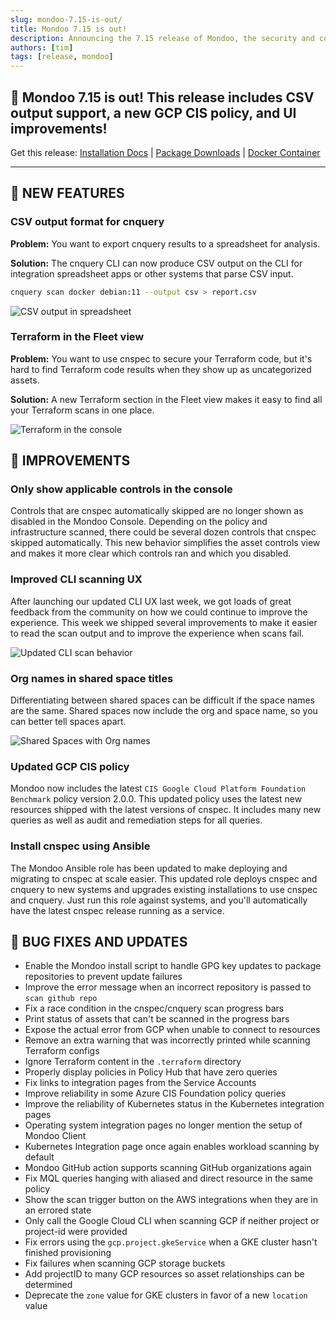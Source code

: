 ```yaml
---
slug: mondoo-7.15-is-out/
title: Mondoo 7.15 is out!
description: Announcing the 7.15 release of Mondoo, the security and compliance platform that prioritizes risks that matter most in your infrastructure.
authors: [tim]
tags: [release, mondoo]
---
```


## 🥳 Mondoo 7.15 is out! This release includes CSV output support, a new GCP CIS policy, and UI improvements!

Get this release: [Installation Docs](/cnspec/) | [Package Downloads](https://releases.mondoo.com/cnspec/) | [Docker Container](https://hub.docker.com/r/mondoo/cnspec)

---

## 🎉 NEW FEATURES

### CSV output format for cnquery

**Problem:** You want to export cnquery results to a spreadsheet for analysis.

**Solution:** The cnquery CLI can now produce CSV output on the CLI for integration spreadsheet apps or other systems that parse CSV input.

```bash
cnquery scan docker debian:11 --output csv > report.csv
```

![CSV output in spreadsheet](/img/releases/2023-01-31-mondoo-7.15-is-out/csv.png)

### Terraform in the Fleet view

**Problem:** You want to use cnspec to secure your Terraform code, but it's hard to find Terraform code results when they show up as uncategorized assets.

**Solution:** A new Terraform section in the Fleet view makes it easy to find all your Terraform scans in one place.

![Terraform in the console](/img/releases/2023-01-31-mondoo-7.15-is-out/terraform.png)

## 🧹 IMPROVEMENTS

### Only show applicable controls in the console

Controls that are cnspec automatically skipped are no longer shown as disabled in the Mondoo Console. Depending on the policy and infrastructure scanned, there could be several dozen controls that cnspec skipped automatically. This new behavior simplifies the asset controls view and makes it more clear which controls ran and which you disabled.

### Improved CLI scanning UX

After launching our updated CLI UX last week, we got loads of great feedback from the community on how we could continue to improve the experience. This week we shipped several improvements to make it easier to read the scan output and to improve the experience when scans fail.

![Updated CLI scan behavior](/img/releases/2023-01-31-mondoo-7.15-is-out/cli.gif)

### Org names in shared space titles

Differentiating between shared spaces can be difficult if the space names are the same. Shared spaces now include the org and space name, so you can better tell spaces apart.

![Shared Spaces with Org names](/img/releases/2023-01-31-mondoo-7.15-is-out/orgs.png)

### Updated GCP CIS policy

Mondoo now includes the latest `CIS Google Cloud Platform Foundation Benchmark` policy version 2.0.0. This updated policy uses the latest new resources shipped with the latest versions of cnspec. It includes many new queries as well as audit and remediation steps for all queries.

### Install cnspec using Ansible

The Mondoo Ansible role has been updated to make deploying and migrating to cnspec at scale easier. This updated role deploys cnspec and cnquery to new systems and upgrades existing installations to use cnspec and cnquery. Just run this role against systems, and you'll automatically have the latest cnspec release running as a service.

## 🐛 BUG FIXES AND UPDATES

- Enable the Mondoo install script to handle GPG key updates to package repositories to prevent update failures
- Improve the error message when an incorrect repository is passed to `scan github repo`
- Fix a race condition in the cnspec/cnquery scan progress bars
- Print status of assets that can't be scanned in the progress bars
- Expose the actual error from GCP when unable to connect to resources
- Remove an extra warning that was incorrectly printed while scanning Terraform configs
- Ignore Terraform content in the `.terraform` directory
- Properly display policies in Policy Hub that have zero queries
- Fix links to integration pages from the Service Accounts
- Improve reliability in some Azure CIS Foundation policy queries
- Improve the reliability of Kubernetes status in the Kubernetes integration pages
- Operating system integration pages no longer mention the setup of Mondoo Client
- Kubernetes Integration page once again enables workload scanning by default
- Mondoo GitHub action supports scanning GitHub organizations again
- Fix MQL queries hanging with aliased and direct resource in the same policy
- Show the scan trigger button on the AWS integrations when they are in an errored state
- Only call the Google Cloud CLI when scanning GCP if neither project or project-id were provided
- Fix errors using the `gcp.project.gkeService` when a GKE cluster hasn't finished provisioning
- Fix failures when scanning GCP storage buckets
- Add projectID to many GCP resources so asset relationships can be determined
- Deprecate the `zone` value for GKE clusters in favor of a new `location` value
